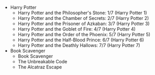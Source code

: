 * Harry Potter
  * Harry Potter and the Philosopher's Stone: 1/7 (Harry Potter 1)
  * Harry Potter and the Chamber of Secrets: 2/7 (Harry Potter 2)
  * Harry Potter and the Prisoner of Azkaban: 3/7 (Harry Potter 3)
  * Harry Potter and the Goblet of Fire: 4/7 (Harry Potter 4)
  * Harry Potter and the Order of the Phoenix: 5/7 (Harry Potter 5)
  * Harry Potter and the Half-Blood Prince: 6/7 (Harry Potter 6)
  * Harry Potter and the Deathly Hallows: 7/7 (Harry Potter 7)
* Book Scavenger
  * Book Scavenger
  * The Unbreakable Code
  * The Alcatraz Escape
